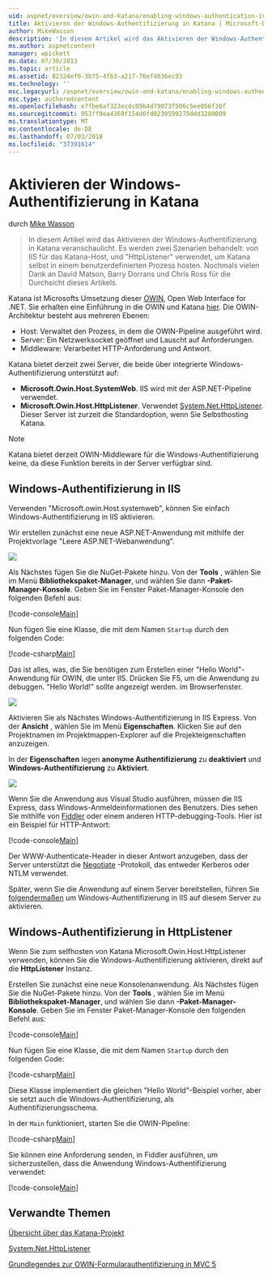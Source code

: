 ```yaml
---
uid: aspnet/overview/owin-and-katana/enabling-windows-authentication-in-katana
title: Aktivieren der Windows-Authentifizierung in Katana | Microsoft-Dokumentation
author: MikeWasson
description: 'In diesem Artikel wird das Aktivieren der Windows-Authentifizierung in Katana veranschaulicht. Es werden zwei Szenarien behandelt: von IIS für das Katana-Host, und "HttpListener" verwendet, um Kat selbst hosten...'
ms.author: aspnetcontent
manager: wpickett
ms.date: 07/30/2013
ms.topic: article
ms.assetid: 82324ef0-3b75-4f63-a217-76ef4036ec93
ms.technology: ''
msc.legacyurl: /aspnet/overview/owin-and-katana/enabling-windows-authentication-in-katana
msc.type: authoredcontent
ms.openlocfilehash: e7fbe6af323ecdc09b4d79073f506c5ee056f30f
ms.sourcegitcommit: 953ff9ea4369f154d6fd0239599279ddd3280009
ms.translationtype: MT
ms.contentlocale: de-DE
ms.lasthandoff: 07/03/2018
ms.locfileid: "37391614"
---
```

<a name="enabling-windows-authentication-in-katana"></a>Aktivieren der Windows-Authentifizierung in Katana
====================
durch [Mike Wasson](https://github.com/MikeWasson)

> In diesem Artikel wird das Aktivieren der Windows-Authentifizierung in Katana veranschaulicht. Es werden zwei Szenarien behandelt: von IIS für das Katana-Host, und "HttpListener" verwendet, um Katana selbst in einem benutzerdefinierten Prozess hosten. Nochmals vielen Dank an David Matson, Barry Dorrans und Chris Ross für die Durchsicht dieses Artikels.


Katana ist Microsofts Umsetzung dieser [OWIN](http://owin.org/), Open Web Interface for .NET. Sie erhalten eine Einführung in die OWIN und Katana [hier](an-overview-of-project-katana.md). Die OWIN-Architektur besteht aus mehreren Ebenen:

- Host: Verwaltet den Prozess, in dem die OWIN-Pipeline ausgeführt wird.
- Server: Ein Netzwerksocket geöffnet und Lauscht auf Anforderungen.
- Middleware: Verarbeitet HTTP-Anforderung und Antwort.

Katana bietet derzeit zwei Server, die beide über integrierte Windows-Authentifizierung unterstützt auf:

- **Microsoft.Owin.Host.SystemWeb**. IIS wird mit der ASP.NET-Pipeline verwendet.
- **Microsoft.Owin.Host.HttpListener**. Verwendet [System.Net.HttpListener](https://msdn.microsoft.com/library/system.net.httplistener.aspx). Dieser Server ist zurzeit die Standardoption, wenn Sie Selbsthosting Katana.

> [!NOTE]
> Katana bietet derzeit OWIN-Middleware für die Windows-Authentifizierung keine, da diese Funktion bereits in der Server verfügbar sind.


## <a name="windows-authentication-in-iis"></a>Windows-Authentifizierung in IIS

Verwenden "Microsoft.owin.Host.systemweb", können Sie einfach Windows-Authentifizierung in IIS aktivieren.

Wir erstellen zunächst eine neue ASP.NET-Anwendung mit mithilfe der Projektvorlage "Leere ASP.NET-Webanwendung".

![](enabling-windows-authentication-in-katana/_static/image1.png)

Als Nächstes fügen Sie die NuGet-Pakete hinzu. Von der **Tools** , wählen Sie im Menü **Bibliothekspaket-Manager**, und wählen Sie dann **-Paket-Manager-Konsole**. Geben Sie im Fenster Paket-Manager-Konsole den folgenden Befehl aus:

[!code-console[Main](enabling-windows-authentication-in-katana/samples/sample1.cmd)]

Nun fügen Sie eine Klasse, die mit dem Namen `Startup` durch den folgenden Code:

[!code-csharp[Main](enabling-windows-authentication-in-katana/samples/sample2.cs)]

Das ist alles, was, die Sie benötigen zum Erstellen einer "Hello World"-Anwendung für OWIN, die unter IIS. Drücken Sie F5, um die Anwendung zu debuggen. "Hello World!" sollte angezeigt werden. im Browserfenster.

![](enabling-windows-authentication-in-katana/_static/image2.png)

Aktivieren Sie als Nächstes Windows-Authentifizierung in IIS Express. Von der **Ansicht** , wählen Sie im Menü **Eigenschaften**. Klicken Sie auf den Projektnamen im Projektmappen-Explorer auf die Projekteigenschaften anzuzeigen.

In der **Eigenschaften** legen **anonyme Authentifizierung** zu **deaktiviert** und **Windows-Authentifizierung** zu  **Aktiviert**.

![](enabling-windows-authentication-in-katana/_static/image3.png)

Wenn Sie die Anwendung aus Visual Studio ausführen, müssen die IIS Express, dass Windows-Anmeldeinformationen des Benutzers. Dies sehen Sie mithilfe von [Fiddler](http://fiddler2.com/home) oder einem anderen HTTP-debugging-Tools. Hier ist ein Beispiel für HTTP-Antwort:

[!code-console[Main](enabling-windows-authentication-in-katana/samples/sample3.cmd?highlight=1,5-6)]

Der WWW-Authenticate-Header in dieser Antwort anzugeben, dass der Server unterstützt die [Negotiate](http://www.ietf.org/rfc/rfc4559.txt) -Protokoll, das entweder Kerberos oder NTLM verwendet.

Später, wenn Sie die Anwendung auf einem Server bereitstellen, führen Sie [folgendermaßen](https://www.iis.net/configreference/system.webserver/security/authentication/windowsauthentication) um Windows-Authentifizierung in IIS auf diesem Server zu aktivieren.

## <a name="windows-authentication-in-httplistener"></a>Windows-Authentifizierung in HttpListener

Wenn Sie zum selfhosten von Katana Microsoft.Owin.Host.HttpListener verwenden, können Sie die Windows-Authentifizierung aktivieren, direkt auf die **HttpListener** Instanz.

Erstellen Sie zunächst eine neue Konsolenanwendung. Als Nächstes fügen Sie die NuGet-Pakete hinzu. Von der **Tools** , wählen Sie im Menü **Bibliothekspaket-Manager**, und wählen Sie dann **-Paket-Manager-Konsole**. Geben Sie im Fenster Paket-Manager-Konsole den folgenden Befehl aus:

[!code-console[Main](enabling-windows-authentication-in-katana/samples/sample4.cmd)]

Nun fügen Sie eine Klasse, die mit dem Namen `Startup` durch den folgenden Code:

[!code-csharp[Main](enabling-windows-authentication-in-katana/samples/sample5.cs)]

Diese Klasse implementiert die gleichen "Hello World"-Beispiel vorher, aber sie setzt auch die Windows-Authentifizierung, als Authentifizierungsschema.

In der `Main` funktioniert, starten Sie die OWIN-Pipeline:

[!code-csharp[Main](enabling-windows-authentication-in-katana/samples/sample6.cs)]

Sie können eine Anforderung senden, in Fiddler ausführen, um sicherzustellen, dass die Anwendung Windows-Authentifizierung verwendet:

[!code-console[Main](enabling-windows-authentication-in-katana/samples/sample7.cmd?highlight=1,4-5)]

## <a name="related-topics"></a>Verwandte Themen

[Übersicht über das Katana-Projekt](an-overview-of-project-katana.md)

[System.Net.HttpListener](https://msdn.microsoft.com/library/system.net.httplistener.aspx)

[Grundlegendes zur OWIN-Formularauthentifizierung in MVC 5](https://blogs.msdn.com/b/webdev/archive/2013/07/03/understanding-owin-forms-authentication-in-mvc-5.aspx)
